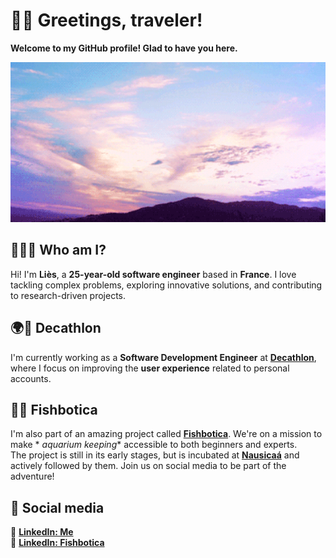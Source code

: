 # 👋🏼 Greetings, traveler!

**Welcome to my GitHub profile! Glad to have you here.**

<p align="center">
  <img src="seamless_sky.gif" alt="Seamless Sky" style="width: 100vw; height: 256px; object-fit: cover;">
</p>

## 🧑‍💻❔ Who am I?

Hi! I'm **Liès**, a **25-year-old software engineer** based in **France**. I love tackling complex problems, exploring
innovative solutions, and contributing to research-driven projects.

## 🌍🏅 Decathlon

I'm currently working as a **Software Development Engineer** at [**Decathlon**](https://sustainability.decathlon.com/),
where I focus on improving the **user experience** related to personal accounts.

## 🐠📱 Fishbotica

I'm also part of an amazing project called [**Fishbotica**](https://fishbotica.fr/). We're on a mission to make *
*aquarium keeping** accessible to both beginners and experts.  
The project is still in its early stages, but is incubated at [**Nausicaá**](https://www.nausicaa.fr/en) and actively
followed by them. Join us on social media to be part of the adventure!

## 📇 Social media

🔗 [**LinkedIn: Me**](https://www.linkedin.com/in/liès-tiguercha/)  
🔗 [**LinkedIn: Fishbotica**](https://www.linkedin.com/company/fishbotica/)  